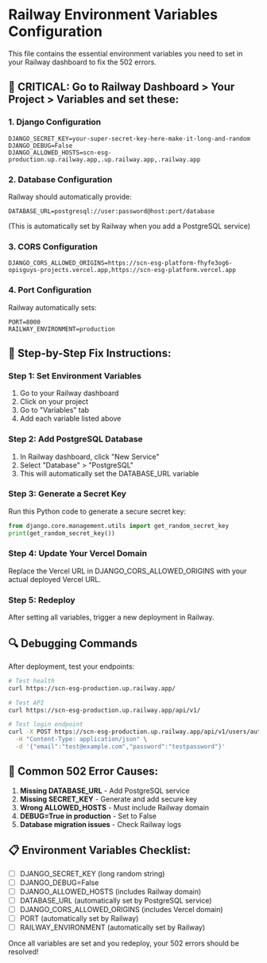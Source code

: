 # Railway Environment Variables Configuration

This file contains the essential environment variables you need to set in your Railway dashboard to fix the 502 errors.

## 🚨 CRITICAL: Go to Railway Dashboard > Your Project > Variables and set these:

### 1. Django Configuration
```
DJANGO_SECRET_KEY=your-super-secret-key-here-make-it-long-and-random
DJANGO_DEBUG=False
DJANGO_ALLOWED_HOSTS=scn-esg-production.up.railway.app,.up.railway.app,.railway.app
```

### 2. Database Configuration
Railway should automatically provide:
```
DATABASE_URL=postgresql://user:password@host:port/database
```
(This is automatically set by Railway when you add a PostgreSQL service)

### 3. CORS Configuration
```
DJANGO_CORS_ALLOWED_ORIGINS=https://scn-esg-platform-fhyfe3og6-opisguys-projects.vercel.app,https://scn-esg-platform.vercel.app
```

### 4. Port Configuration
Railway automatically sets:
```
PORT=8000
RAILWAY_ENVIRONMENT=production
```

## 🔧 Step-by-Step Fix Instructions:

### Step 1: Set Environment Variables
1. Go to your Railway dashboard
2. Click on your project
3. Go to "Variables" tab
4. Add each variable listed above

### Step 2: Add PostgreSQL Database
1. In Railway dashboard, click "New Service"
2. Select "Database" > "PostgreSQL"
3. This will automatically set the DATABASE_URL variable

### Step 3: Generate a Secret Key
Run this Python code to generate a secure secret key:
```python
from django.core.management.utils import get_random_secret_key
print(get_random_secret_key())
```

### Step 4: Update Your Vercel Domain
Replace the Vercel URL in DJANGO_CORS_ALLOWED_ORIGINS with your actual deployed Vercel URL.

### Step 5: Redeploy
After setting all variables, trigger a new deployment in Railway.

## 🔍 Debugging Commands

After deployment, test your endpoints:

```bash
# Test health
curl https://scn-esg-production.up.railway.app/

# Test API
curl https://scn-esg-production.up.railway.app/api/v1/

# Test login endpoint
curl -X POST https://scn-esg-production.up.railway.app/api/v1/users/auth/login/ \
  -H "Content-Type: application/json" \
  -d '{"email":"test@example.com","password":"testpassword"}'
```

## 🚨 Common 502 Error Causes:

1. **Missing DATABASE_URL** - Add PostgreSQL service
2. **Missing SECRET_KEY** - Generate and add secure key
3. **Wrong ALLOWED_HOSTS** - Must include Railway domain
4. **DEBUG=True in production** - Set to False
5. **Database migration issues** - Check Railway logs

## 📋 Environment Variables Checklist:

- [ ] DJANGO_SECRET_KEY (long random string)
- [ ] DJANGO_DEBUG=False
- [ ] DJANGO_ALLOWED_HOSTS (includes Railway domain)
- [ ] DATABASE_URL (automatically set by PostgreSQL service)
- [ ] DJANGO_CORS_ALLOWED_ORIGINS (includes Vercel domain)
- [ ] PORT (automatically set by Railway)
- [ ] RAILWAY_ENVIRONMENT (automatically set by Railway)

Once all variables are set and you redeploy, your 502 errors should be resolved!
